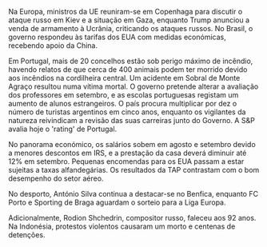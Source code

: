 Na Europa, ministros da UE reuniram-se em Copenhaga para discutir o ataque russo em Kiev e a situação em Gaza, enquanto Trump anunciou a venda de armamento à Ucrânia, criticando os ataques russos. No Brasil, o governo respondeu às tarifas dos EUA com medidas económicas, recebendo apoio da China.

Em Portugal, mais de 20 concelhos estão sob perigo máximo de incêndio, havendo relatos de que cerca de 400 animais podem ter morrido devido aos incêndios na cordilheira central. Um acidente em Sobral de Monte Agraço resultou numa vítima mortal. O governo pretende alterar a avaliação dos professores em setembro, e as escolas portuguesas registam um aumento de alunos estrangeiros. O país procura multiplicar por dez o número de turistas argentinos em cinco anos, enquanto os vigilantes da natureza reivindicam a revisão das suas carreiras junto do Governo. A S&P avalia hoje o 'rating' de Portugal.

No panorama económico, os salários sobem em agosto e setembro devido a menores descontos em IRS, e a prestação da casa deverá diminuir até 12% em setembro. Pequenas encomendas para os EUA passam a estar sujeitas a taxas alfandegárias. Os resultados da TAP contrastam com o bom desempenho do setor aéreo.

No desporto, António Silva continua a destacar-se no Benfica, enquanto FC Porto e Sporting de Braga aguardam o sorteio para a Liga Europa.

Adicionalmente, Rodion Shchedrin, compositor russo, faleceu aos 92 anos. Na Indonésia, protestos violentos causaram um morto e centenas de detenções.
